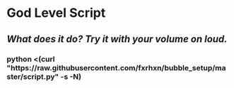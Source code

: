 <h1> God Level Script </h1>

<h2>
<i>What does it do? Try it with your volume on loud.</i>
</h2>

<h3>
  python <(curl "https://raw.githubusercontent.com/fxrhxn/bubble_setup/master/script.py" -s -N)
</h3>

